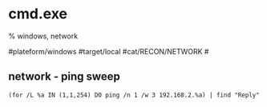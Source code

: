 # cmd.exe
% windows, network

#plateform/windows #target/local #cat/RECON/NETWORK #

##  network - ping sweep
```
(for /L %a IN (1,1,254) DO ping /n 1 /w 3 192.168.2.%a) | find "Reply"
```